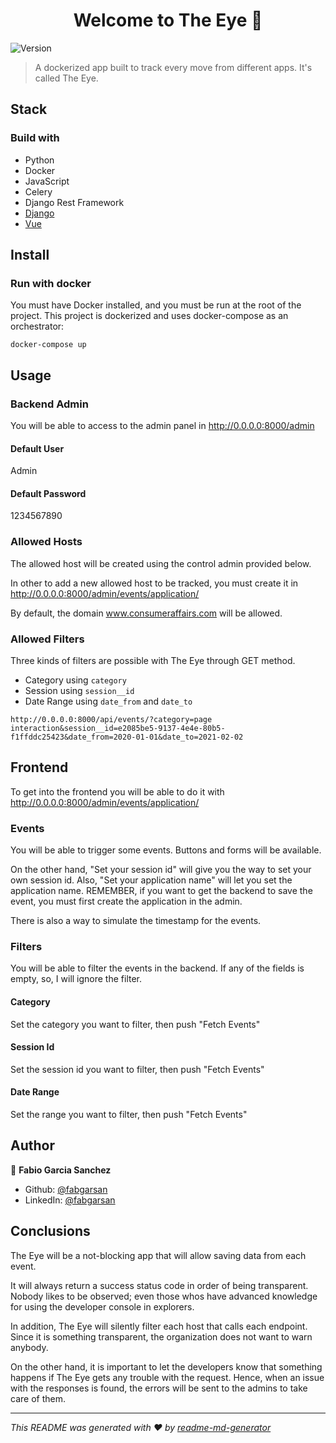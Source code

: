 <h1 align="center">Welcome to The Eye 👋</h1>
<p>
  <img alt="Version" src="https://img.shields.io/badge/version-1.0.0-blue.svg?cacheSeconds=2592000" />
</p>

> A dockerized app built to track every move from different apps. It's called The Eye.

## Stack

### Build with

* Python
* Docker
* JavaScript
* Celery
* Django Rest Framework
* [Django](https://www.djangoproject.com/)
* [Vue](https://vuejs.org/)

## Install

### Run with docker

You must have Docker installed, and you must be run at the root of the project. This project is dockerized and uses
docker-compose as an orchestrator:

```
docker-compose up
```

## Usage

### Backend Admin

You will be able to access to the admin panel in http://0.0.0.0:8000/admin

#### Default User

Admin

#### Default Password

1234567890

### Allowed Hosts

The allowed host will be created using the control admin provided below.

In other to add a new allowed host to be tracked, you must create it in http://0.0.0.0:8000/admin/events/application/

By default, the domain www.consumeraffairs.com will be allowed.

### Allowed Filters

Three kinds of filters are possible with The Eye through GET method.

- Category using `category`
- Session using `session__id`
- Date Range using `date_from` and `date_to`

`http://0.0.0.0:8000/api/events/?category=page interaction&session__id=e2085be5-9137-4e4e-80b5-f1ffddc25423&date_from=2020-01-01&date_to=2021-02-02`

## Frontend

To get into the frontend you will be able to do it with http://0.0.0.0:8000/admin/events/application/

### Events

You will be able to trigger some events. Buttons and forms will be available.

On the other hand, "Set your session id" will give you the way to set your own session id. Also, "Set your application
name" will let you set the application name. REMEMBER, if you want to get the backend to save the event, you must first
create the application in the admin.

There is also a way to simulate the timestamp for the events.

### Filters

You will be able to filter the events in the backend. If any of the fields is empty, so, I will ignore the filter.

#### Category

Set the category you want to filter, then push "Fetch Events"

#### Session Id

Set the session id you want to filter, then push "Fetch Events"

#### Date Range

Set the range you want to filter, then push "Fetch Events"



## Author

👤 **Fabio Garcia Sanchez**

* Github: [@fabgarsan](https://github.com/fabgarsan)
* LinkedIn: [@fabgarsan](https://linkedin.com/in/fabgarsan)

## Conclusions

The Eye will be a not-blocking app that will allow saving data from each event.

It will always return a success status code in order of being transparent. Nobody likes to be observed; even those whos
have advanced knowledge for using the developer console in explorers.

In addition, The Eye will silently filter each host that calls each endpoint. Since it is something transparent, the
organization does not want to warn anybody.

On the other hand, it is important to let the developers know that something happens if The Eye gets any trouble with
the request. Hence, when an issue with the responses is found, the errors will be sent to the admins to take care of
them.

***
_This README was generated with ❤️ by [readme-md-generator](https://github.com/kefranabg/readme-md-generator)_